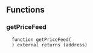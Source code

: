 



## Functions
### getPriceFeed
```solidity
  function getPriceFeed(
  ) external returns (address)
```





